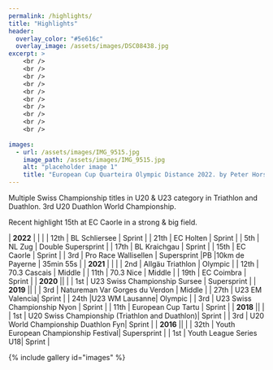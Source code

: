 ```yaml
---
permalink: /highlights/
title: "Highlights"
header:
  overlay_color: "#5e616c"
  overlay_image: /assets/images/DSC08438.jpg
excerpt: >
    <br />
    <br />
    <br />
    <br />
    <br />
    <br />
    <br />
    <br />
    <br />
    <br />  
    
images:
  - url: /assets/images/IMG_9515.jpg
    image_path: /assets/images/IMG_9515.jpg
    alt: "placeholder image 1"
    title: "European Cup Quarteira Olympic Distance 2022. by Peter Horsten"
---
```



<style>
ul {
    list-style-type: none;
    margin-left: 5px;
}
</style>
Multiple Swiss Championship titles in U20 & U23 category in Triathlon and Duathlon. 3rd U20 Duathlon World Championship. 

Recent highlight 15th at EC Caorle in a strong & big field.

<style>
td, th {
   border: none!important;
}
</style>


|   **2022**                 |                                |        |
|   12th                      |       BL Schliersee                   |   Sprint     |
|   21th                      |       EC Holten                   |   Sprint     |
|   5th                      |       NL Zug                   |   Double Supersprint     |
|   17th                     |       BL Kraichgau                   |    Sprint    |
|   15th                     |       EC Caorle                   |   Sprint     |
|   3rd                      | Pro Race Wallisellen | Supersprint
|PB |10km de Payerne | 35min 55s |
|   **2021**                 |                                |        |
|   2nd                         | Allgäu Triathlon | Olympic |
|   12th | 70.3 Cascais | Middle |
|   11th | 70.3 Nice | Middle |
|   19th  | EC Coimbra | Sprint |
|   **2020**                 ||        |
|   1st | U23 Swiss Championship Sursee | Supersprint |
|   **2019**                 ||        |
|   3rd | Natureman Var Gorges du Verdon | Middle |
|   27th | U23 EM Valencia| Sprint |
|   24th |U23 WM Lausanne| Olympic |
|   3rd | U23 Swiss Championship Nyon | Sprint |
|   11th | European Cup Tartu | Sprint |
|   **2018**                 ||        |
|   1st | U20 Swiss Championship (Triathlon and Duathlon)| Sprint |
|   3rd | U20 World Championship Duathlon Fyn| Sprint |
|   **2016**                 ||        |
|   32th |  Youth European Championship Festival| Supersprint |
|   1st |  Youth League Series U18| Sprint |



{% include gallery id="images" %}
